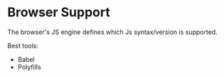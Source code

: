 # Browser Support

The browser's JS engine defines which Js syntax/version is supported.

Best tools:

- Babel
- Polyfills

